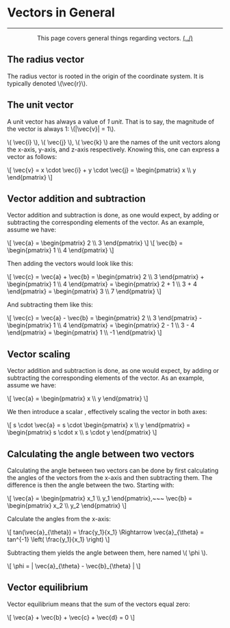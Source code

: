 # Vectors in General

---

<center>
<p>This page covers general things regarding vectors. <a href="../../../Home.html">(../)</a></p>
</center>

## The radius vector

The radius vector is rooted in the origin of the coordinate system. It is typically denoted \\(\vec{r}\\).

## The unit vector

A unit vector has always a value of _1 unit_. That is to say, the magnitude of the vector is always 1: \\(|\vec{v}| = 1\\).

\\( \vec{i} \\), \\( \vec{j} \\), \\( \vec{k} \\) are the names of the unit vectors along the x-axis, y-axis, and z-axis respectively. Knowing this, one can express a vector as follows:

\\[ \vec{v} = x \cdot \vec{i} + y \cdot \vec{j} = \begin{pmatrix} x \\\ y \end{pmatrix} \\]

## Vector addition and subtraction

Vector addition and subtraction is done, as one would expect, by adding or subtracting the corresponding elements of the vector. As an example, assume we have:

\\[ \vec{a} = \begin{pmatrix} 2 \\\ 3 \end{pmatrix} \\]
\\[ \vec{b} = \begin{pmatrix} 1 \\\ 4 \end{pmatrix} \\]

Then adding the vectors would look like this:

\\[
\vec{c} = 
\vec{a} + \vec{b} = 
\begin{pmatrix} 2 \\\ 3 \end{pmatrix} + \begin{pmatrix} 1 \\\ 4 \end{pmatrix} = 
\begin{pmatrix} 2 + 1 \\\ 3 + 4 \end{pmatrix} = 
\begin{pmatrix} 3 \\\ 7 \end{pmatrix}
\\]

And subtracting them like this:

\\[
\vec{c} = 
\vec{a} - \vec{b} = 
\begin{pmatrix} 2 \\\ 3 \end{pmatrix} - \begin{pmatrix} 1 \\\ 4 \end{pmatrix} = 
\begin{pmatrix} 2 - 1 \\\ 3 - 4 \end{pmatrix} = 
\begin{pmatrix} 1 \\\ -1 \end{pmatrix}
\\]

## Vector scaling

Vector addition and subtraction is done, as one would expect, by adding or subtracting the corresponding elements of the vector. As an example, assume we have:

\\[ \vec{a} = \begin{pmatrix} x \\\ y \end{pmatrix} \\] 

We then introduce a scalar , effectively scaling the vector in both axes:

\\[ 
s \cdot \vec{a} = 
s \cdot \begin{pmatrix} x \\\ y \end{pmatrix} =
\begin{pmatrix} s \cdot x \\\ s \cdot y \end{pmatrix}
\\]

## Calculating the angle between two vectors

Calculating the angle between two vectors can be done by first calculating the angles of the vectors from the x-axis and then subtracting them. The difference is then the angle between the two. Starting with:

\\[ 
\vec{a} =
\begin{pmatrix} x_1 \\\ y_1 \end{pmatrix},~~~
\vec{b} =
\begin{pmatrix} x_2 \\\ y_2 \end{pmatrix}
\\]

Calculate the angles from the x-axis:

\\[
tan(\vec{a}\_{\theta}) = \frac{y_1}{x_1} \Rightarrow
\vec{a}\_{\theta} = 
tan^{-1} \left( \frac{y_1}{x_1} \right)
\\]

Subtracting them yields the angle between them, here named \\( \phi \\).

\\[
\phi = | \vec{a}\_{\theta} - \vec{b}\_{\theta} |
\\]

## Vector equilibrium

Vector equilibrium means that the sum of the vectors equal zero:

\\[ \vec{a} + \vec{b} + \vec{c} + \vec{d} = 0 \\]

